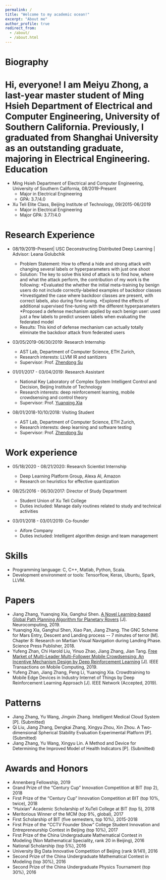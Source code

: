 ```yaml
---
permalink: /
title: "Welcome to my academic ocean!"
excerpt: "About me"
author_profile: true
redirect_from: 
  - /about/
  - /about.html
---
```


Biography
=========
Hi, everyone! I am Meiyu Zhong, a last-year master student of Ming Hsieh Department of Electrical and Computer Engineering, University of Southern California. Previously, I graduated from Shanghai University as an outstanding graduate, majoring in Electrical Engineering. 
Education
=========
* Ming Hsieh Department of Electrical and Computer Engineering, University of Southern California, 08/2019-Present
  * Major in Electrical Engineering
  * GPA: 3.7/4.0
* Xu Teli Elite Class, Beijing Institute of Technology, 09/2015-06/2019
  * Major in Electrical Engineering
  * Major GPA: 3.77/4.0

Research Experience
===================
* 08/19/2019-Present| USC Deconstructing Distributed Deep Learning | Advisor: Leana Golubchik
  * Problem Statement: How to offend a hide and strong attack with changing several labels or hyperparameters with just one shoot
  * Solution: The key to solve this kind of attack is to find how, where and what the attack perform, the contribution of my work is the following:
        *Evaluated the whether the initial meta-training by benign users do not include correctly-labeled examples of backdoor classes 
        *Investigated the case where backdoor classes are present, with correct labels, also during fine-tuning.
        *Explored the effects of additional supervised fine-tuning with the different hyperparameters
        *Proposed a defense mechanism applied by each benign user: used just a few labels to predict unseen labels when evaluating the federated model
  * Results: This kind of defense mechanism can actually totally eliminate the backdoor attack from federated users

  
* 03/05/2019-06/30/2019: Research Internship
  * AST Lab, Department of Computer Science, ETH Zurich, 
  * Research interests: LLVM IR and sanitizers
  * Supervisor: Prof. [Zhendong Su](https://scholar.google.com/citations?user=RivxoIcAAAAJ&hl=zh-CN&oi=ao)
  
* 01/01/2017 - 03/04/2019: Research Assistant
   * National Key Laboratory of Complex System Intelligent Control and Decision, Beijing Institute of Technology
   * Research interests: deep reinforcement learning, mobile crowdsensing and control theory
   * Supervisor: Prof. [Yuanqing Xia](https://scholar.google.com/citations?user=HtedN3oAAAAJ&hl=zh-CN&oi=ao)
  
* 08/01/2018-10/10/2018: Visiting Student
  * AST Lab, Department of Computer Science, ETH Zurich, 
  * Research interests: deep learning and software testing
  * Supervisor: Prof. [Zhendong Su](https://scholar.google.com/citations?user=RivxoIcAAAAJ&hl=zh-CN&oi=ao)

Work experience
===============
* 05/18/2020 - 08/21/2020: Research Scientist Internship
  * Deep Learning Platform Group, Alexa AI, Amazon
  * Research on heuristics for effective quantization
  
* 08/25/2016 - 06/30/2017: Director of Study Department
  * Student Union of Xu Teli College
  * Duties included: Manage daily routines related to study and technical activities

* 03/01/2018 - 03/01/2019: Co-founder
  * Aifore Company
  * Duties included: Intelligent algorithm design and team management
  
Skills
======
* Programming language: C, C++, Matlab, Python, Scala.
* Development environment or tools: Tensorflow, Keras, Ubuntu, Spark, LLVM.

Papers
======
* Jiang Zhang, Yuanqing Xia, Ganghui Shen. [A Novel Learning-based Global Path Planning Algorithm for Planetary Rovers](https://www.sciencedirect.com/science/article/pii/S0925231219307994) [J]. Neurocomputing, 2019.
* Yuanqing Xia, Ganghui Shen, Xiao Pan, Jiang Zhang. The GNC Scheme for Mars Entry, Descent and Landing process -- 7 minutes of terror [M]. Chapter 8: Research on Martian Visual Navigation during Landing Phase. Science Press Publisher, 2018.
* Yufeng Zhan, Chi Harold Liu, Yinuo Zhao, Jiang Zhang, Jian Tang. [Free Market of Multi-Leader Multi-Follower Mobile Crowdsensing: An Incentive Mechanism Design by Deep Reinforcement Learning](https://ieeexplore.ieee.org/document/8758205) [J]. IEEE Transactions on Mobile Computing, 2019.
* Yufeng Zhan, Jiang Zhang, Peng Li, Yuanqing Xia. Crowdtraining to Mobile Edge Devices in Industry Internet of Things by Deep Reinforcement Learning Approach [J]. IEEE Network (Accepted, 2019).

Patterns
========
* Jiang Zhang, Yu Wang, Jingxin Zhang. Intelligent Medical Cloud System [P]. (Submitted)
* Qi Liu, Jiang Zhang, Dengkai Zhang, Xingyu Zhou, Xin Zhou. A Two-dimensional Spherical Stability Evaluation Experimental Platform [P]. (Submitted)
* Jiang Zhang, Yu Wang, Xingyu Lin. A Method and Device for Determining the Improved
Model of Health Indicators [P]. (Submitted)

Awards and Honors
=================
* Annenberg Fellowship, 2019
* Grand Prize of the “Century Cup” Innovation Competition at BIT (top 2), 2018
* First Prize of the “Century Cup” Innovation Competition at BIT (top 10%, twice), 2018
* “Huixian” Academic Scholarship of XuTeli College at BIT (top 5), 2018
* Meritorious Winner of the MCM (top 9%, global), 2017
* First Scholarship of BIT (five semesters, top 10%), 2015-2018
* First Prize of the “CCTV Founder Show” College Student Innovation and Entrepreneurship Contest in Beijing (top 10%), 2017
* First Prize of the China Undergraduate Mathematical Contest in Modeling (Non Mathematical Speciality, rank 20 in Beijing), 2016
* National Scholarship (top 5%), 2016
* University Big Data Innovative Competition of Beijing (rank 9/141), 2016
* Second Prize of the China Undergraduate Mathematical Contest in Modeling (top 30%), 2016
* Second Prize of the China Undergraduate Physics Tournament (top 30%), 2016



